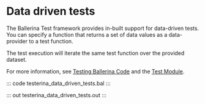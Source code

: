 # Data driven tests

The Ballerina Test framework provides in-built support for data-driven tests. You can specify a function that returns a set of data values as a data-provider to a test function.

The test execution will iterate the same test function over the provided dataset.

For more information, see [Testing Ballerina Code](https://ballerina.io/learn/test-ballerina-code/define-data-driven-tests/) and the [Test Module](https://lib.ballerina.io/ballerina/test/latest/).

::: code testerina_data_driven_tests.bal :::

::: out testerina_data_driven_tests.out :::
